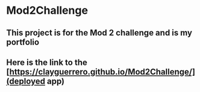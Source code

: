 # Mod2Challenge
## This project is for the Mod 2 challenge and is my portfolio

## Here is the link to the  [https://clayguerrero.github.io/Mod2Challenge/](deployed app)
